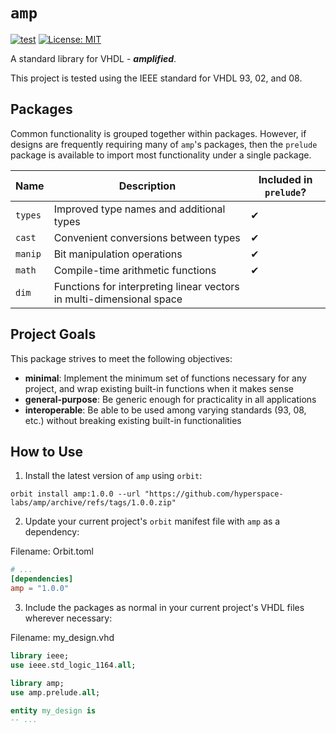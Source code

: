 # `amp`

[![test](https://github.com/hyperspace-labs/amp/actions/workflows/test.yml/badge.svg)](https://github.com/hyperspace-labs/amp/actions/workflows/test.yml) [![License: MIT](https://img.shields.io/badge/License-MIT-yellow.svg)](https://opensource.org/licenses/MIT)

A standard library for VHDL - ___amplified___.

This project is tested using the IEEE standard for VHDL 93, 02, and 08.

## Packages

Common functionality is grouped together within packages. However, if designs are frequently requiring many of `amp`'s packages, then the `prelude` package is available to import most functionality under a single package.

Name | Description | Included in `prelude`?
-- | -- | --
`types` | Improved type names and additional types | ✔ 
`cast` | Convenient conversions between types | ✔ 
`manip` | Bit manipulation operations | ✔ 
`math` | Compile-time arithmetic functions | ✔ 
`dim` | Functions for interpreting linear vectors in multi-dimensional space | 

## Project Goals

This package strives to meet the following objectives:
- __minimal__: Implement the minimum set of functions necessary for any project, and wrap existing built-in functions when it makes sense
- __general-purpose__: Be generic enough for practicality in all applications
- __interoperable__: Be able to be used among varying standards (93, 08, etc.) without breaking existing built-in functionalities


## How to Use

1. Install the latest version of `amp` using `orbit`:

```
orbit install amp:1.0.0 --url "https://github.com/hyperspace-labs/amp/archive/refs/tags/1.0.0.zip"
```

2. Update your current project's `orbit` manifest file with `amp` as a dependency:

Filename: Orbit.toml
``` toml
# ...
[dependencies]
amp = "1.0.0"
```

3. Include the packages as normal in your current project's VHDL files wherever necessary:

Filename: my_design.vhd
``` vhdl
library ieee;
use ieee.std_logic_1164.all;

library amp;
use amp.prelude.all;

entity my_design is
-- ...
```